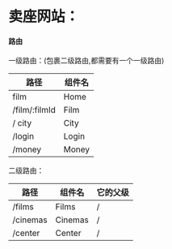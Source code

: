 # 卖座网站：

#### 路由

一级路由：(包裹二级路由,都需要有一个一级路由)

| 路径          | 组件名 |
| ------------- | ------ |
| film          | Home   |
| /film/:filmId | Film   |
| / city        | City   |
| /login        | Login  |
| /money        | Money  |

二级路由：

| 路径     | 组件名  | 它的父级 |
| -------- | ------- | -------- |
| /films   | Films   | /        |
| /cinemas | Cinemas | /        |
| /center  | Center  | /        |
